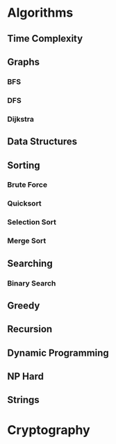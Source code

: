 # Algorithms

## Time Complexity

## Graphs
### BFS
### DFS
### Dijkstra

## Data Structures

## Sorting
### Brute Force
### Quicksort
### Selection Sort
### Merge Sort

## Searching
### Binary Search

## Greedy

## Recursion

## Dynamic Programming

## NP Hard

## Strings

# Cryptography